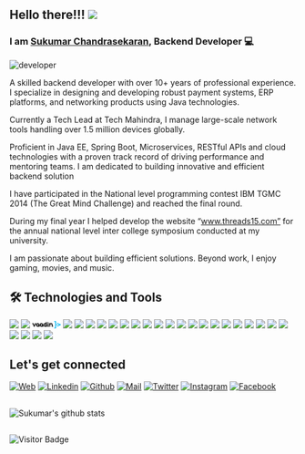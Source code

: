 ## Hello there!!!  <img src="https://user-images.githubusercontent.com/42378118/110234147-e3259600-7f4e-11eb-95be-0c4047144dea.gif" width="30">

### I am [Sukumar Chandrasekaran](https://www.sukumarc.com), Backend Developer :computer:

<img src="https://media.giphy.com/media/SWoSkN6DxTszqIKEqv/giphy.gif" alt="developer" width="500">

A skilled backend developer with over 10+ years of professional experience. I specialize in designing and developing robust payment systems, ERP platforms, and networking products using Java technologies. 

Currently a Tech Lead at Tech Mahindra, I manage large-scale network tools handling over 1.5 million devices globally. 

Proficient in Java EE, Spring Boot, Microservices, RESTful APIs and cloud technologies with a proven track record of driving performance and mentoring teams. I am dedicated to building innovative and efficient backend solution

I have participated in the  National level programming contest IBM TGMC 2014 (The Great Mind Challenge) and reached the final round.

During my final year I helped develop the website “www.threads15.com” for the annual national level inter college symposium conducted at my university. 

I am passionate about building efficient solutions. Beyond work, I enjoy gaming, movies, and music.

## :hammer_and_wrench: Technologies and Tools

<code><img width="10%" src="https://www.vectorlogo.zone/logos/java/java-ar21.svg"></code>
<code><img width="10%" src="https://www.vectorlogo.zone/logos/springio/springio-ar21.svg"></code>
<code><img width="10%" src="https://github.com/gilbarbara/logos/blob/main/logos/vaadin.svg"></code>
<code><img width="10%" src="https://www.vectorlogo.zone/logos/javascript/javascript-ar21.svg"></code>
<code><img width="10%" src="https://www.vectorlogo.zone/logos/w3_html5/w3_html5-ar21.svg"></code>
<code><img width="10%" src="https://www.vectorlogo.zone/logos/mysql/mysql-ar21.svg"></code>
<code><img width="10%" src="https://www.vectorlogo.zone/logos/mongodb/mongodb-ar21.svg"></code>
<code><img width="10%" src="https://www.vectorlogo.zone/logos/apache_cassandra/apache_cassandra-ar21.svg"></code>
<code><img width="10%" src="https://www.vectorlogo.zone/logos/kubernetes/kubernetes-ar21.svg"></code>
<code><img width="10%" src="https://www.vectorlogo.zone/logos/docker/docker-ar21.svg"></code>
<code><img width="10%" src="https://www.vectorlogo.zone/logos/redis/redis-ar21.svg"></code>
<code><img width="10%" src="https://www.vectorlogo.zone/logos/elastic/elastic-ar21.svg"></code>
<code><img width="10%" src="https://www.vectorlogo.zone/logos/elasticco_logstash/elasticco_logstash-ar21.svg"></code>
<code><img width="10%" src="https://www.vectorlogo.zone/logos/git-scm/git-scm-ar21.svg"></code>
<code><img width="10%" src="https://www.vectorlogo.zone/logos/jenkins/jenkins-ar21.svg"></code>
<code><img width="10%" src="https://www.vectorlogo.zone/logos/apache_maven/apache_maven-ar21.svg"></code>
<code><img width="10%" src="https://www.vectorlogo.zone/logos/gradle/gradle-ar21.svg"></code>
<code><img width="10%" src="https://www.vectorlogo.zone/logos/apache_kafka/apache_kafka-ar21.svg"></code>
<code><img width="10%" src="https://www.vectorlogo.zone/logos/rabbitmq/rabbitmq-ar21.svg"></code>
<code><img width="10%" src="https://www.vectorlogo.zone/logos/grafana/grafana-ar21.svg"></code>
<code><img width="10%" src="https://www.vectorlogo.zone/logos/nginx/nginx-ar21.svg"></code>
<code><img width="10%" src="https://www.vectorlogo.zone/logos/zuul-ci/zuul-ci-ar21.svg"></code>
<code><img width="10%" src="https://www.vectorlogo.zone/logos/auth0/auth0-ar21.svg"></code>
<code><img width="10%" src="https://www.vectorlogo.zone/logos/gnu_bash/gnu_bash-ar21.svg"></code>
<code><img width="10%" src="https://www.vectorlogo.zone/logos/amazon_aws/amazon_aws-ar21.svg"></code>
<code><img width="10%" src="https://www.vectorlogo.zone/logos/microsoft_azure/microsoft_azure-ar21.svg"></code>
<code><img width="10%" src="https://www.vectorlogo.zone/logos/heroku/heroku-ar21.svg"></code>


## Let's get connected

[![Web](https://img.shields.io/badge/-Sukumarc.com-blueviolet?style=flat-square&logo=webtrees&logoColor=white&link=https://sukumarc.com/)](https://sukumarc.com/)
[![Linkedin](https://img.shields.io/badge/-LinkedIn-blue?style=flat&logo=Linkedin&logoColor=white)](https://www.linkedin.com/in/sukumarc)
[![Github](https://img.shields.io/badge/-Github-000?style=flat&logo=Github&logoColor=white)](https://github.com/sukumarc)
[![Mail](https://img.shields.io/badge/-Email-c14438?style=flat&logo=Gmail&logoColor=white)](mailto:mail@sukumarc.com)
[![Twitter](https://img.shields.io/badge/-Twitter-000000?style=flat-square&logo=x&logoColor=white)](https://x.com/ImSukumarC)
[![Instagram](https://img.shields.io/badge/-Instagram-c13584?style=flat&labelColor=c13584&logo=instagram&logoColor=white)](https://www.instagram.com/sukumarc/)
[![Facebook](https://img.shields.io/badge/-Facebook-0866FF?style=flat-square&logo=facebook&logoColor=white)](https://www.facebook.com/sukumarchandranc)

##
![Sukumar's github stats](https://github-readme-stats.vercel.app/api?username=sukumarc&hide=issues&show_icons=true&theme=onedark)

##
![Visitor Badge](https://visitor-badge.laobi.icu/badge?page_id=sukumar.c)
